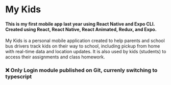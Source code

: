 # My Kids 

#### This is my first mobile app last year using React Native and Expo CLI.  Created using React, React Native, React Animated, Redux, and Expo.

My Kids is a personal mobile application created to help parents and school bus drivers track kids on their way to school, including pickup from home with real-time data and location updates. It is also used by kids (students) to access their assignments and class homework.


### ❌ Only Login module published on Git, currenly switching to typescript


